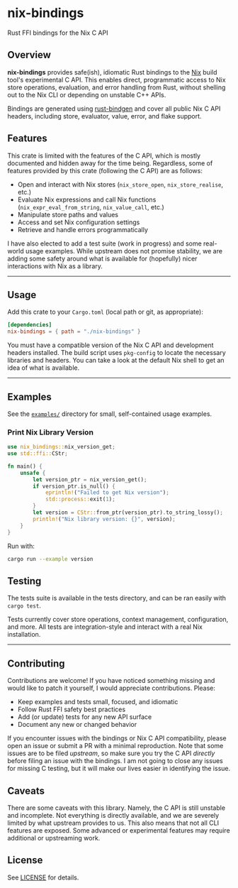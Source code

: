 # nix-bindings

Rust FFI bindings for the Nix C API

## Overview

[Nix]: https://nixos.or
[rust-bindgen]: https://github.com/rust-lang/rust-bindgen

**nix-bindings** provides safe(ish), idiomatic Rust bindings to the [Nix] build
tool's experimental C API. This enables direct, programmatic access to Nix store
operations, evaluation, and error handling from Rust, without shelling out to
the Nix CLI or depending on unstable C++ APIs.

Bindings are generated using [rust-bindgen] and cover all public Nix C API
headers, including store, evaluator, value, error, and flake support.

## Features

This crate is limited with the features of the C API, which is mostly documented
and hidden away for the time being. Regardless, some of features provided by
this crate (following the C API) are as follows:

- Open and interact with Nix stores (`nix_store_open`, `nix_store_realise`,
  etc.)
- Evaluate Nix expressions and call Nix functions (`nix_expr_eval_from_string`,
  `nix_value_call`, etc.)
- Manipulate store paths and values
- Access and set Nix configuration settings
- Retrieve and handle errors programmatically

I have also elected to add a test suite (work in progress) and some real-world
usage examples. While upstream does not promise stability, we are adding some
safety around what is available for (hopefully) nicer interactions with Nix as a
library.

---

## Usage

Add this crate to your `Cargo.toml` (local path or git, as appropriate):

```toml
[dependencies]
nix-bindings = { path = "./nix-bindings" }
```

You must have a compatible version of the Nix C API and development headers
installed. The build script uses `pkg-config` to locate the necessary libraries
and headers. You can take a look at the default Nix shell to get an idea of what
is available.

---

## Examples

See the [`examples/`](./examples) directory for small, self-contained usage
examples.

### Print Nix Library Version

```rust
use nix_bindings::nix_version_get;
use std::ffi::CStr;

fn main() {
    unsafe {
        let version_ptr = nix_version_get();
        if version_ptr.is_null() {
            eprintln!("Failed to get Nix version");
            std::process::exit(1);
        }
        let version = CStr::from_ptr(version_ptr).to_string_lossy();
        println!("Nix library version: {}", version);
    }
}
```

Run with:

```sh
cargo run --example version
```

## Testing

The tests suite is available in the tests directory, and can be ran easily with
`cargo test`.

Tests currently cover store operations, context management, configuration, and
more. All tests are integration-style and interact with a real Nix installation.

---

## Contributing

Contributions are welcome! If you have noticed something missing and would like
to patch it yourself, I would appreciate contributions. Please:

- Keep examples and tests small, focused, and idiomatic
- Follow Rust FFI safety best practices
- Add (or update) tests for any new API surface
- Document any new or changed behavior

If you encounter issues with the bindings or Nix C API compatibility, please
open an issue or submit a PR with a minimal reproduction. Note that some issues
are to be filed _upstream_, so make sure you try the C API _directly_ before
filing an issue with the bindings. I am not going to close any issues for
missing C testing, but it will make our lives easier in identifying the issue.

## Caveats

There are some caveats with this library. Namely, the C API is still unstable
and incomplete. Not everything is directly available, and we are severely
limited by what upstream provides to us. This also means that not all CLI
features are exposed. Some advanced or experimental features may require
additional or upstreaming work.

## License

See [LICENSE](./LICENSE) for details.
